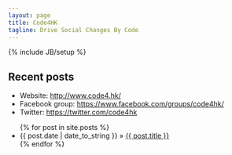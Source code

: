 ```yaml
---
layout: page
title: Code4HK
tagline: Drive Social Changes By Code
---
```

{% include JB/setup %}

<h2>Recent posts</h2>

 - Website:        http://www.code4.hk/
 - Facebook group: https://www.facebook.com/groups/code4hk/
 - Twitter:        https://twitter.com/code4hk

<ul class="posts">
  {% for post in site.posts %}
    <li><span>{{ post.date | date_to_string }}</span> &raquo; <a href="{{ BASE_PATH }}{{ post.url }}">{{ post.title }}</a></li>
  {% endfor %}
</ul>


